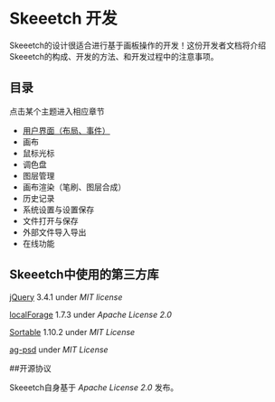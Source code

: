 # Skeeetch 开发

Skeeetch的设计很适合进行基于画板操作的开发！这份开发者文档将介绍Skeeetch的构成、开发的方法、和开发过程中的注意事项。

## 目录

点击某个主题进入相应章节

* [用户界面（布局、事件）]()
* 画布
* 鼠标光标
* 调色盘
* 图层管理
* 画布渲染（笔刷、图层合成）
* 历史记录
* 系统设置与设置保存
* 文件打开与保存
* 外部文件导入导出
* 在线功能

## Skeeetch中使用的第三方库

[jQuery](https://jquery.com/) 3.4.1 under *MIT license*

[localForage](https://github.com/localForage/localForage) 1.7.3 under *Apache License 2.0*

[Sortable](https://github.com/SortableJS/Sortable) 1.10.2 under *MIT License*

[ag-psd](https://github.com/Agamnentzar/ag-psd) under *MIT License*

##开源协议

Skeeetch自身基于 *Apache License 2.0* 发布。